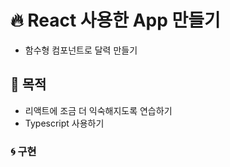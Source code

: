 # 🔥 React 사용한 App 만들기

- 함수형 컴포넌트로 달력 만들기

## 📌 목적

- 리액트에 조금 더 익숙해지도록 연습하기
- Typescript 사용하기

### 🌀 구현
